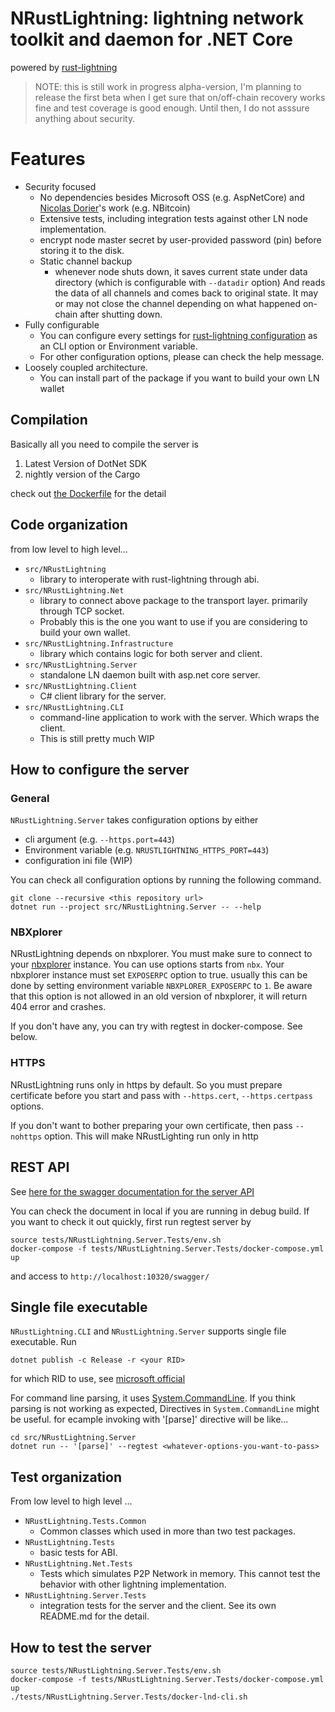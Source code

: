 
# NRustLightning: lightning network toolkit and daemon for .NET Core

powered by [rust-lightning](https://github.com/rust-bitcoin/rust-lightning)

> NOTE: this is still work in progress alpha-version, I'm planning to release the first beta when I get sure
> that on/off-chain recovery works fine and test coverage is good enough.
> Until then, I do not asssure anything about security.

# Features

* Security focused
  * No dependencies besides Microsoft OSS (e.g. AspNetCore) and [Nicolas Dorier](https://github.com/NicolasDorier)'s work (e.g. NBitcoin)
  * Extensive tests, including integration tests against other LN node implementation.
  * encrypt node master secret by user-provided password (pin) before storing it to the disk.
  * Static channel backup
    * whenever node shuts down, it saves current state under data directory (which is configurable with `--datadir` option)
      And reads the data of all channels and comes back to original state. It may or may not close the channel depending on
      what happened on-chain after shutting down.
* Fully configurable
  * You can configure every settings for [rust-lightning configuration](https://docs.rs/lightning/0.0.11/lightning/util/config/index.html) as an CLI option or Environment variable.
  * For other configuration options, please can check the help message.
* Loosely coupled architecture.
  * You can install part of the package if you want to build your own LN wallet

## Compilation

Basically all you need to compile the server is

1. Latest Version of DotNet SDK
2. nightly version of the Cargo

check out [the Dockerfile](./src/NRustLightning.Server/Dockerfile) for the detail


## Code organization

from low level to high level...

* `src/NRustLightning`
  * library to interoperate with rust-lightning through abi.
* `src/NRustLightning.Net`
  * library to connect above package to the transport layer. primarily through TCP socket.
  * Probably this is the one you want to use if you are considering to build your own wallet.
* `src/NRustLightning.Infrastructure`
  * library which contains logic for both server and client.
* `src/NRustLightning.Server`
  * standalone LN daemon built with asp.net core server.
* `src/NRustLightning.Client`
  * C# client library for the server.
* `src/NRustLightning.CLI`
  * command-line application to work with the server. Which wraps the client.
  * This is still pretty much WIP

## How to configure the server

### General

`NRustLightning.Server` takes configuration options by either

* cli argument (e.g. `--https.port=443`)
* Environment variable  (e.g. `NRUSTLIGHTNING_HTTPS_PORT=443`)
* configuration ini file (WIP)

You can check all configuration options by running the following command.

```
git clone --recursive <this repository url>
dotnet run --project src/NRustLightning.Server -- --help 
```

### NBXplorer

NRustLightning depends on nbxplorer.
You must make sure to connect to your [nbxplorer](https://github.com/dgarage/NBXplorer) instance. You can use options
starts from `nbx`.
Your nbxplorer instance must set `EXPOSERPC` option to true. usually this can be done by setting environment variable `NBXPLORER_EXPOSERPC` to `1`.
Be aware that this option is not allowed in an old version of nbxplorer, it will return 404 error and crashes.

If you don't have any, you can try with regtest in docker-compose. See below.

### HTTPS

NRustLightning runs only in https by default. So you must prepare certificate before you start and pass with
`--https.cert`, `--https.certpass` options.

If you don't want to bother preparing your own certificate, then pass `--nohttps` option. This will
make NRustLighting run only in http

## REST API

See [here for the swagger documentation for the server API](https://joemphilips.github.io/NRustLightning/dist/)



You can check the document in local if you are running in debug build. If you want to check it out quickly, first run regtest server by

```
source tests/NRustLightning.Server.Tests/env.sh
docker-compose -f tests/NRustLightning.Server.Tests/docker-compose.yml up
```

and access to `http://localhost:10320/swagger/`


## Single file executable

`NRustLightning.CLI` and `NRustLightning.Server` supports single file executable.
Run

```
dotnet publish -c Release -r <your RID>
```

for which RID to use, see [microsoft official](https://docs.microsoft.com/en-us/dotnet/core/rid-catalog)

For command line parsing, it uses [System.CommandLine](https://github.com/dotnet/command-line-api/).
If you think parsing is not working as expected, Directives in `System.CommandLine` might be useful. for ecample invoking with '[parse]' directive will be like...

```
cd src/NRustLightning.Server
dotnet run -- '[parse]' --regtest <whatever-options-you-want-to-pass>
```

## Test organization

From low level to high level ...

* `NRustLightning.Tests.Common`
  * Common classes which used in more than two test packages.
* `NRustLightning.Tests`
  * basic tests for ABI.
* `NRustLightning.Net.Tests`
  * Tests which simulates P2P Network in memory. This cannot test the behavior with other lightning implementation.
* `NRustLightning.Server.Tests`
  * integration tests for the server and the client. See its own README.md for the detail.
  

## How to test the server

```
source tests/NRustLightning.Server.Tests/env.sh
docker-compose -f tests/NRustLightning.Server.Tests/docker-compose.yml up
./tests/NRustLightning.Server.Tests/docker-lnd-cli.sh
```

